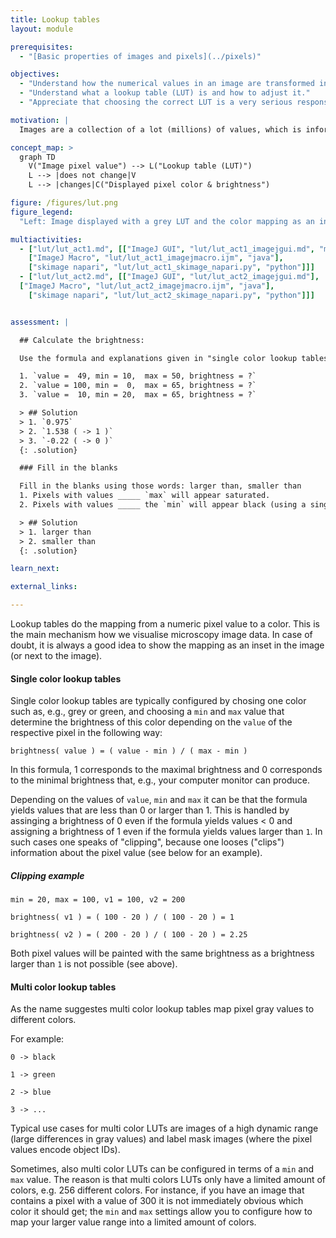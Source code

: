 ```yaml
---
title: Lookup tables
layout: module

prerequisites:
  - "[Basic properties of images and pixels](../pixels)"

objectives:
  - "Understand how the numerical values in an image are transformed into colourful images."
  - "Understand what a lookup table (LUT) is and how to adjust it."
  - "Appreciate that choosing the correct LUT is a very serious responsibility when preparing images for a talk or publication."

motivation: |
  Images are a collection of a lot (millions) of values, which is information that is hard to process for our human brains. Thus, one typically assigns a color to each distinct value, by means of a lookup table (LUT). There is no fix recipe for how to adjust this mapping from numbers to colors. It is easy to chose a mapping that hides certain information in an image, while emphasising other information. Thus, configuring this mapping properly is a great responsibility that scientists have to take on when presenting their image data. 

concept_map: >
  graph TD
    V("Image pixel value") --> L("Lookup table (LUT)")
    L --> |does not change|V
    L --> |changes|C("Displayed pixel color & brightness")

figure: /figures/lut.png
figure_legend:
  "Left: Image displayed with a grey LUT and the color mapping as an inset. Right: Image shown with several different LUTs."

multiactivities:
  - ["lut/lut_act1.md", [["ImageJ GUI", "lut/lut_act1_imagejgui.md", "markdown"], 
	["ImageJ Macro", "lut/lut_act1_imagejmacro.ijm", "java"], 
	["skimage napari", "lut/lut_act1_skimage_napari.py", "python"]]]
  - ["lut/lut_act2.md", [["ImageJ GUI", "lut/lut_act2_imagejgui.md"], 
  ["ImageJ Macro", "lut/lut_act2_imagejmacro.ijm", "java"], 
	["skimage napari", "lut/lut_act2_skimage_napari.py", "python"]]]


assessment: |

  ## Calculate the brightness:

  Use the formula and explanations given in "single color lookup tables" section below.

  1. `value =  49, min = 10,  max = 50, brightness = ?`
  2. `value = 100, min =  0,  max = 65, brightness = ?`
  3. `value =  10, min = 20,  max = 65, brightness = ?`

  > ## Solution
  > 1. `0.975`
  > 2. `1.538 ( -> 1 )`
  > 3. `-0.22 ( -> 0 )`
  {: .solution}

  ### Fill in the blanks

  Fill in the blanks using those words: larger than, smaller than
  1. Pixels with values _____ `max` will appear saturated.
  2. Pixels with values _____ the `min` will appear black (using a single color LUT).

  > ## Solution
  > 1. larger than
  > 2. smaller than
  {: .solution}

learn_next:

external_links:

---
```


Lookup tables do the mapping from a numeric pixel value to a color. This is the main mechanism how we visualise microscopy image data. In case of doubt, it is always a good idea to show the mapping as an inset in the image (or next to the image).

#### Single color lookup tables

Single color lookup tables are typically configured by chosing one color such as, e.g., grey or green, and choosing a `min` and `max` value that determine the brightness of this color depending on the `value` of the respective pixel in the following way:

`brightness( value ) = ( value - min ) / ( max - min )`

In this formula, 1 corresponds to the maximal brightness and 0 corresponds to the minimal brightness that, e.g., your computer monitor can produce.

Depending on the values of `value`, `min` and `max` it can be that the formula yields values that are less than 0 or larger than 1. 
This is handled by assinging a brightness of 0 even if the formula yields values < 0 and assigning a brightness of 1 even if the formula yields values 
larger than `1`. In such cases one speaks of "clipping", because one looses ("clips") information about the pixel value (see below for an example).

##### Clipping example

`min = 20, max = 100, v1 = 100, v2 = 200`

`brightness( v1 ) = ( 100 - 20 ) / ( 100 - 20 ) = 1`

`brightness( v2 ) = ( 200 - 20 ) / ( 100 - 20 ) = 2.25`

Both pixel values will be painted with the same brightness as a brightness larger than `1` is not possible (see above).

#### Multi color lookup tables

As the name suggestes multi color lookup tables map pixel gray values to different colors.

For example:

`0 -> black`

`1 -> green`

`2 -> blue`

`3 -> ...`

Typical use cases for multi color LUTs are images of a high dynamic range (large differences in gray values) and label mask images (where the pixel values encode object IDs).

Sometimes, also multi color LUTs can be configured in terms of a `min` and `max` value. The reason is that multi colors LUTs only have a limited amount of colors, e.g. 256 different colors. For instance, if you have an image that contains a pixel with a value of 300 it is not immediately obvious which color it should get; the `min` and `max` settings allow you to configure how to map your larger value range into a limited amount of colors.
